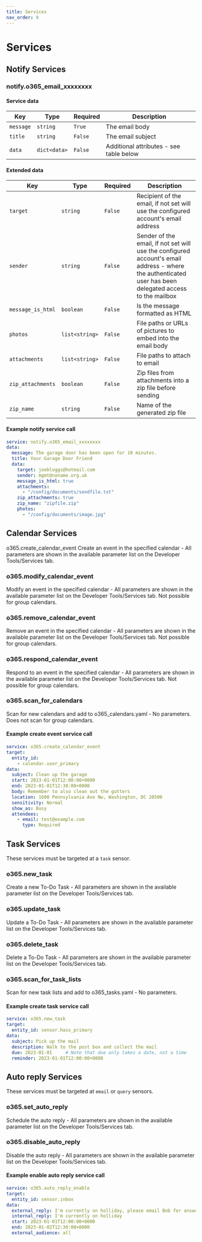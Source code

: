 ```yaml
---
title: Services
nav_order: 9
---
```


# Services

##  Notify Services

### notify.o365_email_xxxxxxxx

#### Service data

Key | Type | Required | Description
-- | -- | -- | --
`message` | `string` | `True` | The email body
`title` | `string` | `False` | The email subject
`data` | `dict<data>` | `False` | Additional attributes - see table below

#### Extended data

Key | Type | Required | Description
-- | -- | -- | --
`target` | `string` | `False` | Recipient of the email, if not set will use the configured account's email address
`sender` | `string` | `False` | Sender of the email, if not set will use the configured account's email address - where the authenticated user has been delegated access to the mailbox
`message_is_html` | `boolean` | `False` | Is the message formatted as HTML
`photos` | `list<string>` | `False` | File paths or URLs of pictures to embed into the email body
`attachments` | `list<string>` | `False` | File paths to attach to email
`zip_attachments` | `boolean` | `False` | Zip files from attachments into a zip file before sending
`zip_name` | `string` | `False` | Name of the generated zip file

#### Example notify service call

```yaml
service: notify.o365_email_xxxxxxxx
data:
  message: The garage door has been open for 10 minutes.
  title: Your Garage Door Friend
  data:
    target: joebloggs@hotmail.com
    sender: mgmt@noname.org.uk
    message_is_html: true
    attachments:
      - "/config/documents/sendfile.txt"
    zip_attachments: true
    zip_name: "zipfile.zip"
    photos:
      - "/config/documents/image.jpg"
```
##  Calendar Services
o365.create_calendar_event
Create an event in the specified calendar - All parameters are shown in the available parameter list on the Developer Tools/Services tab.
### o365.modify_calendar_event
Modify an event in the specified calendar - All parameters are shown in the available parameter list on the Developer Tools/Services tab. Not possible for group calendars.
### o365.remove_calendar_event
Remove an event in the specified calendar - All parameters are shown in the available parameter list on the Developer Tools/Services tab. Not possible for group calendars.
### o365.respond_calendar_event
Respond to an event in the specified calendar - All parameters are shown in the available parameter list on the Developer Tools/Services tab. Not possible for group calendars.
### o365.scan_for_calendars
Scan for new calendars and add to o365_calendars.yaml - No parameters. Does not scan for group calendars.

#### Example create event service call

```yaml
service: o365.create_calendar_event
target:
  entity_id:
    - calendar.user_primary
data:
  subject: Clean up the garage
  start: 2023-01-01T12:00:00+0000
  end: 2023-01-01T12:30:00+0000
  body: Remember to also clean out the gutters
  location: 1600 Pennsylvania Ave Nw, Washington, DC 20500
  sensitivity: Normal
  show_as: Busy
  attendees:
    - email: test@example.com
      type: Required
```

## Task Services

These services must be targeted at a `task` sensor. 

### o365.new_task
Create a new To-Do Task - All parameters are shown in the available parameter list on the Developer Tools/Services tab.
### o365.update_task
Update a To-Do Task - All parameters are shown in the available parameter list on the Developer Tools/Services tab.
### o365.delete_task
Delete a To-Do Task - All parameters are shown in the available parameter list on the Developer Tools/Services tab.
### o365.scan_for_task_lists
Scan for new task lists and add to o365_tasks.yaml - No parameters.

#### Example create task service call

```yaml
service: o365.new_task
target:
  entity_id: sensor.hass_primary
data:
  subject: Pick up the mail
  description: Walk to the post box and collect the mail
  due: 2023-01-01     # Note that due only takes a date, not a time
  reminder: 2023-01-01T12:00:00+0000
```

## Auto reply Services

These services must be targeted at `email` or `query` sensors. 

### o365.set_auto_reply
Schedule the auto reply - All parameters are shown in the available parameter list on the Developer Tools/Services tab.
### o365.disable_auto_reply
Disable the auto reply - All parameters are shown in the available parameter list on the Developer Tools/Services tab.

#### Example enable auto reply service call

```yaml
service: o365.auto_reply_enable
target:
  entity_id: sensor.inbox
data:
  external_reply: I'm currently on holliday, please email Bob for answers
  internal_reply: I'm currently on holliday
  start: 2023-01-01T12:00:00+0000
  end: 2023-01-02T12:30:00+0000
  external_audience: all
```
